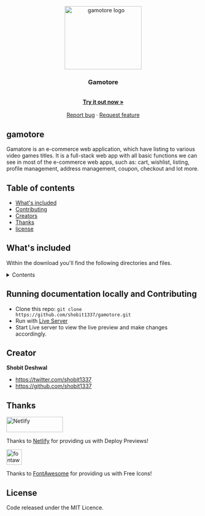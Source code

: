 <p align="center">
  <a href="https://gamotore.netlify.app/" >
    <img src="https://gamotore.netlify.app/assets/gamotore-logo-dark.svg" alt="gamotore logo" width="200" height="165">
  </a>
</p>

<h3 align="center">Gamotore</h3>

<p align="center">
  <br>
  <a href="https://gamotore.netlify.app/"><strong>Try it out now »</strong></a>
  <br>
  <br>
  <a href="https://github.com/shobit1337/gamotore/issues">Report bug</a>
  ·
  <a href="https://github.com/shobit1337/gamotore/issues">Request feature</a>
</p>

## gamotore

Gamatore is an e-commerce web application, which have listing to various video games titles. It is a full-stack web app with all basic functions we can see in most of the e-commerce web apps, such as: cart, wishlist, listing, profile management, address management, coupon, checkout and lot more.

## Table of contents

- [What's included](#whats-included)
- [Contributing](#running-documentation-locally-and-contributing)
- [Creators](#creator)
- [Thanks](#thanks)
- [license](#license)

## What's included

Within the download you'll find the following directories and files.

<details>
  <summary>Contents</summary>

```text
gamotore/
├── css/
│   └── styles.css
├── pages/
│   ├── browse-products.html
│   ├── cart.html
│   ├── checkout.html
│   ├── forgot-password.html
│   ├── product.html
│   ├── profile.html
│   ├── sign-in.html
│   ├── sign-up.html
│   └── wishlist.html
└── index.html
```

</details>

## Running documentation locally and Contributing

- Clone this repo: `git clone https://github.com/shobit1337/gamotore.git`
- Run with [Live Server](https://marketplace.visualstudio.com/items?itemName=ritwickdey.LiveServer)
- Start Live server to view the live preview and make changes accordingly.

## Creator

**Shobit Deshwal**

- <https://twitter.com/shobit1337>
- <https://github.com/shobit1337>

## Thanks

<a href="https://www.netlify.com/">
  <img src="https://www.netlify.com/v3/img/components/full-logo-light.svg" alt="Netlify" width="147" height="40">
</a>

Thanks to [Netlify](https://www.netlify.com/) for providing us with Deploy Previews!

<a href="https://fontawesome.com/">
  <img src="https://seeklogo.com/images/F/font-awesome-logo-3010FE2434-seeklogo.com.png" alt="fontawesome" width="40" height="40">
</a>

Thanks to [FontAwesome](https://fontawesome.com/) for providing us with Free Icons!

## License

Code released under the MIT Licence.
